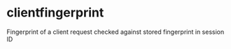 # clientfingerprint
Fingerprint of a client request checked against stored fingerprint in session ID
